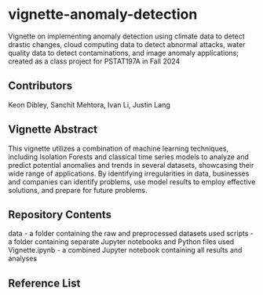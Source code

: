 # vignette-anomaly-detection

Vignette on implementing anomaly detection using climate data to detect drastic changes, cloud computing data to detect abnormal attacks, water quality data to detect contaminations, and image anomaly applications; created as a class project for PSTAT197A in Fall 2024

## Contributors

Keon Dibley, Sanchit Mehtora, Ivan Li, Justin Lang

## Vignette Abstract

This vignette utilizes a combination of machine learning techniques, including Isolation Forests and classical time series models to analyze and predict potential anomalies and trends in several datasets, showcasing their wide range of applications. By identifying irregularities in data, businesses and companies can identify problems, use model results to employ effective solutions, and prepare for future problems.

## Repository Contents

data - a folder containing the raw and preprocessed datasets used
scripts - a folder containing separate Jupyter notebooks and Python files used
Vignette.ipynb - a combined Jupyter notebook containing all results and analyses

## Reference List
